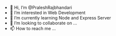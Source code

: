 - 👋 Hi, I’m @PraleshRajbhandari
- 👀 I’m interested in Web Development
- 🌱 I’m currently learning Node and Express Server
- 💞️ I’m looking to collaborate on ...
- 📫 How to reach me ...

<!---
PraleshRajbhandari/PraleshRajbhandari is a ✨ special ✨ repository because its `README.md` (this file) appears on your GitHub profile.
You can click the Preview link to take a look at your changes.
--->
